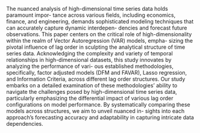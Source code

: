 The nuanced analysis of high-dimensional time series data holds paramount impor- tance across various fields, including economics, finance, and engineering, demands sophisticated modeling techniques that can accurately capture dynamic interdepen- dencies and forecast future observations. This paper centers on the critical role of high-dimensionality within the realm of Vector Autoregression (VAR) models, empha- sizing the pivotal influence of lag order in sculpting the analytical structure of time series data. Acknowledging the complexity and variety of temporal relationships in high-dimensional datasets, this study innovates by analyzing the performance of vari- ous established methodologies, specifically, factor adjusted models (DFM and FAVAR), Lasso regression, and Information Criteria, across different lag order structures. Our study embarks on a detailed examination of these methodologies’ ability to navigate the challenges posed by high-dimensional time series data, particularly emphasizing the differential impact of various lag order configurations on model performance. By systematically comparing these models across structures, we aim to unveil nuanced in- sights into each approach’s forecasting accuracy and adaptability in capturing intricate data dependencies.

